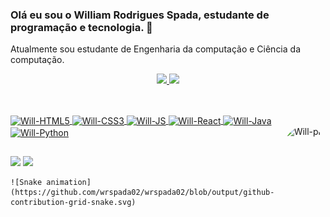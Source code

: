 ### Olá eu sou o William Rodrigues Spada, estudante de programação e tecnologia. 👋
Atualmente sou estudante de Engenharia da computação e Ciência da computação.

<div align="center">
  <a href="https://github.com/wrspada02">
  <img height="180em" src="https://github-readme-stats.vercel.app/api?username=wrspada02&show_icons=true&theme=merko&include_all_commits=true&count_private=true"/>
  <img height="180em" src="https://github-readme-stats.vercel.app/api/top-langs/?username=wrspada02&layout=compact&langs_count=7&theme=merko"/>
</div>
  
  ##
  
<div style="display: inline_block"><br>
  <img align="center" alt="Will-HTML5" height="30" width="40" src="https://cdn.jsdelivr.net/gh/devicons/devicon/icons/html5/html5-original.svg">
  <img align="center" alt="Will-CSS3" height="30" width="40" src="https://cdn.jsdelivr.net/gh/devicons/devicon/icons/css3/css3-original.svg">
  <img align="center" alt="Will-JS" height="30" width="40" src="https://cdn.jsdelivr.net/gh/devicons/devicon/icons/javascript/javascript-original.svg">
  <img align="center" alt="Will-React" height="30" width="40" src="https://cdn.jsdelivr.net/gh/devicons/devicon/icons/react/react-original.svg">
  <img align="center" alt="Will-Java" height="30" width="40" src="https://cdn.jsdelivr.net/gh/devicons/devicon/icons/java/java-original.svg">
  <img align="center" alt="Will-Python" height="30" width="40" src="https://cdn.jsdelivr.net/gh/devicons/devicon/icons/python/python-original.svg">
  <img align="right" alt="Will-pic" height="150" style="border-radius:50px;" src="https://cdn.discordapp.com/attachments/789899302834274315/927316117901439016/download20220100184226.png">
</div>

  ##
  
  <div>
  <a href = "mailto:williamrspada02@gmail.com"><img src="https://img.shields.io/badge/-Gmail-%23333?style=for-the-badge&logo=gmail&logoColor=white" target="_blank"></a>
  <a href="https://www.linkedin.com/in/william-rodrigues-spada-03b828192/" target="_blank"><img src="https://img.shields.io/badge/-LinkedIn-%230077B5?style=for-the-badge&logo=linkedin&logoColor=white" target="_blank"></a> 
    
    ![Snake animation](https://github.com/wrspada02/wrspada02/blob/output/github-contribution-grid-snake.svg)
  </div>
  

  
